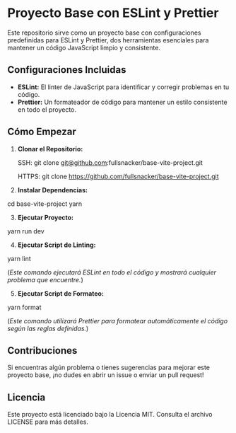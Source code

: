 # Proyecto Base con ESLint y Prettier

Este repositorio sirve como un proyecto base con configuraciones predefinidas para ESLint y Prettier, dos herramientas esenciales para mantener un código JavaScript limpio y consistente.

## Configuraciones Incluidas

- **ESLint:** El linter de JavaScript para identificar y corregir problemas en tu código.
- **Prettier:** Un formateador de código para mantener un estilo consistente en todo el proyecto.

## Cómo Empezar

1. **Clonar el Repositorio:**

   SSH: git clone git@github.com:fullsnacker/base-vite-project.git

   HTTPS: git clone https://github.com/fullsnacker/base-vite-project.git

2. **Instalar Dependencias:**

cd base-vite-project
yarn

3. **Ejecutar Proyecto:**

yarn run dev

4. **Ejecutar Script de Linting:**

yarn lint

(_Este comando ejecutará ESLint en todo el código y mostrará cualquier problema que encuentre._)

5. **Ejecutar Script de Formateo:**

yarn format

(_Este comando utilizará Prettier para formatear automáticamente el código según las reglas definidas._)

## Contribuciones

Si encuentras algún problema o tienes sugerencias para mejorar este proyecto base, ¡no dudes en abrir un issue o enviar un pull request!

## Licencia

Este proyecto está licenciado bajo la Licencia MIT. Consulta el archivo LICENSE para más detalles.
